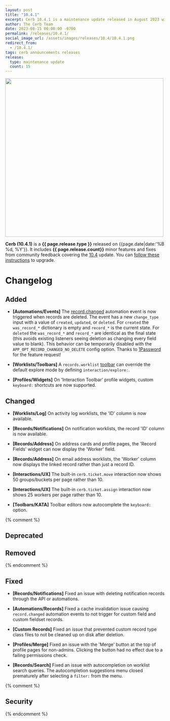 ```yaml
---
layout: post
title: "10.4.1"
excerpt: Cerb 10.4.1 is a maintenance update released in August 2023 with 15 improvements from community feedback.
author: The Cerb Team
date: 2023-08-15 00:00:00 -0700
permalink: /releases/10.4.1/
social_image_url: /assets/images/releases/10.4/10.4.1.png
redirect_from:
  - /10.4.1/
tags: cerb announcements releases
release:
  type: maintenance update
  count: 15
---
```


<div class="cerb-screenshot">
<img src="{{page.social_image_url}}" class="screenshot" width="500">
</div>

**Cerb (10.4.1)** is a **{{ page.release.type }}** released on {{page.date|date:'%B %d, %Y'}}. It includes **{{ page.release.count}}** minor features and fixes from community feedback covering the [10.4](/releases/10.4/) update.  You can [follow these instructions](/docs/upgrading/) to upgrade.

# Changelog

## Added

* **[Automations/Events]** The [record.changed](/docs/automations/triggers/record.changed/) automation event is now triggered when records are deleted. The event has a new `change_type` input with a value of `created`, `updated`, or `deleted`. For `created` the `was_record_*` dictionary is empty and `record_*` is the current state. For `deleted` the `was_record_*` and `record_*` are identical as the final state (this avoids existing listeners seeing deletion as changing every field value to blank). This behavior can be temporarily disabled with the `APP_OPT_RECORD_CHANGED_NO_DELETE` config option. Thanks to [1Password](https://1password.com/) for the feature request!

* **[Worklists/Toolbars]** A `records.worklist` [toolbar](/docs/toolbars/) can override the default explore mode by defining `interaction/explore:`.

* **[Profiles/Widgets]** On 'Interaction Toolbar' profile widgets, custom `keyboard:` shortcuts are now supported.

## Changed

* **[Worklists/Log]** On activity log worklists, the 'ID' column is now available.

* **[Records/Notifications]** On notification worklists, the record 'ID' column is now available.

* **[Records/Address]** On address cards and profile pages, the 'Record Fields' widget can now display the 'Worker' field.

* **[Records/Address]** On email address worklists, the 'Worker' column now displays the linked record rather than just a record ID.

* **[Interactions/UX]** The built-in `cerb.ticket.move` interaction now shows 50 groups/buckets per page rather than 10.

* **[Interactions/UX]** The built-in `cerb.ticket.assign` interaction now shows 25 workers per page rather than 10.

* **[Toolbars/KATA]** Toolbar editors now autocomplete the `keyboard:` option.

{% comment %}
## Deprecated

## Removed
{% endcomment %}

## Fixed

* **[Records/Notifications]** Fixed an issue with deleting notification records through the API or automations.

* **[Automations/Records]** Fixed a cache invalidation issue causing `record.changed` automation events to not trigger for custom field and custom fieldset records.

* **[Custom Records]** Fixed an issue that prevented custom record type class files to not be cleaned up on disk after deletion.

* **[Profiles/Merge]** Fixed an issue with the 'Merge' button at the top of profile pages for non-admins. Clicking the button had no effect due to a failing permissions check.

* **[Records/Search]** Fixed an issue with autocompletion on worklist search queries. The autocompletion suggestions menu closed prematurely after selecting a `filter:` from the menu.

{% comment %}
## Security
{% endcomment %}